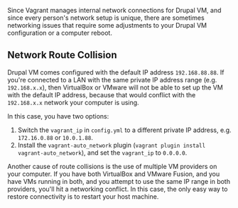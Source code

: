Since Vagrant manages internal network connections for Drupal VM, and since every person's network setup is unique, there are sometimes networking issues that require some adjustments to your Drupal VM configuration or a computer reboot.

## Network Route Collision

Drupal VM comes configured with the default IP address `192.168.88.88`. If you're connected to a LAN with the same private IP address range (e.g. `192.168.x.x`), then VirtualBox or VMware will not be able to set up the VM with the default IP address, because that would conflict with the `192.168.x.x` network your computer is using.

In this case, you have two options:

  1. Switch the `vagrant_ip` in `config.yml` to a different private IP address, e.g. `172.16.0.88` or `10.0.1.88`.
  2. Install the `vagrant-auto_network` plugin (`vagrant plugin install vagrant-auto_network`), and set the `vagrant_ip` to `0.0.0.0`.

Another cause of route collisions is the use of multiple VM providers on your computer. If you have both VirtualBox and VMware Fusion, and you have VMs running in both, and you attempt to use the same IP range in both providers, you'll hit a networking conflict. In this case, the only easy way to restore connectivity is to restart your host machine.
